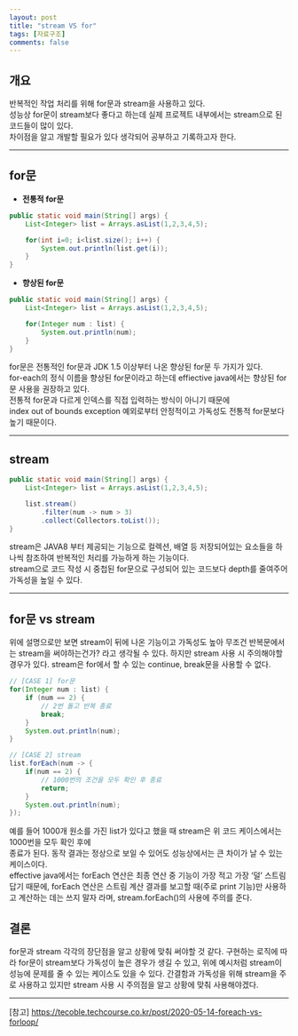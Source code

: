 ```yaml
---
layout: post
title: "stream VS for"
tags: [자료구조]
comments: false
---
```


## 개요  

반복적인 작업 처리를 위해 for문과 stream을 사용하고 있다.  
성능상 for문이 stream보다 좋다고 하는데 실제 프로젝트 내부에서는 stream으로 된 코드들이 많이 있다.  
차이점을 알고 개발할 필요가 있다 생각되어 공부하고 기록하고자 한다.  

--- 

## for문 
- **전통적 for문**
```java
public static void main(String[] args) {
    List<Integer> list = Arrays.asList(1,2,3,4,5);

    for(int i=0; i<list.size(); i++) {
        System.out.println(list.get(i));
    }
}
```
- **향상된 for문**
```java
public static void main(String[] args) {
    List<Integer> list = Arrays.asList(1,2,3,4,5);

    for(Integer num : list) {
        System.out.println(num);
    }
}
```
for문은 전통적인 for문과 JDK 1.5 이상부터 나온 향상된 for문 두 가지가 있다.  
for-each의 정식 이름을 향상된 for문이라고 하는데 effiective java에서는 향상된 for문 사용을 권장하고 있다.  
전통적 for문과 다르게 인덱스를 직접 입력하는 방식이 아니기 때문에   
index out of bounds exception 예외로부터 안정적이고 가독성도 전통적 for문보다 높기 때문이다.

---

## stream
```java
public static void main(String[] args) {
    List<Integer> list = Arrays.asList(1,2,3,4,5);

    list.stream()
        .filter(num -> num > 3)
        .collect(Collectors.toList());
}
```
stream은 JAVA8 부터 제공되는 기능으로 컬렉션, 배열 등 저장되어있는 요소들을 하나씩 참조하여 반복적인 처리를 가능하게 하는 기능이다.  
stream으로 코드 작성 시 중첩된 for문으로 구성되어 있는 코드보다 depth를 줄여주어 가독성을 높일 수 있다. 

---

## for문 vs stream
위에 설명으로만 보면 stream이 뒤에 나온 기능이고 가독성도 높아 무조건 반복문에서는 stream을 써야하는건가? 
라고 생각될 수 있다. 하지만 stream 사용 시 주의해야할 경우가 있다.
stream은 for에서 할 수 있는 continue, break문을 사용할 수 없다.

```java
// [CASE 1] for문
for(Integer num : list) {
    if (num == 2) {
        // 2번 돌고 반복 종료
        break;
    }
    System.out.println(num);
}
```
```java
// [CASE 2] stream
list.forEach(num -> {
    if(num == 2) {
        // 1000번의 조건을 모두 확인 후 종료
        return;
    }
    System.out.println(num);
});
```
예를 들어 1000개 원소를 가진 list가 있다고 했을 때 stream은 위 코드 케이스에서는 1000번을 모두 확인 후에  
종료가 된다. 동작 결과는 정상으로 보일 수 있어도 성능상에서는 큰 차이가 날 수 있는 케이스이다.  
effective java에서는 forEach 연산은 최종 연산 중 기능이 가장 적고 가장 ‘덜’ 스트림답기 때문에, 
forEach 연산은 스트림 계산 결과를 보고할 때(주로 print 기능)만 사용하고 계산하는 데는 쓰지 말자 라며, stream.forEach()의 사용에 주의를 준다.

## 결론
for문과 stream 각각의 장단점을 알고 상황에 맞춰 써야할 것 같다.
구현하는 로직에 따라 for문이 stream보다 가독성이 높은 경우가 생길 수 있고, 위에 예시처럼 stream이
성능에 문제를 줄 수 있는 케이스도 있을 수 있다. 간결함과 가독성을 위해 stream을 주로 사용하고 있지만 stream 사용 시 
주의점을 알고 상황에 맞춰 사용해야겠다.

---

[참고]
https://tecoble.techcourse.co.kr/post/2020-05-14-foreach-vs-forloop/

